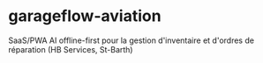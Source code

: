 # garageflow-aviation
SaaS/PWA AI offline-first pour la gestion d'inventaire et d'ordres de réparation (HB Services, St-Barth)
